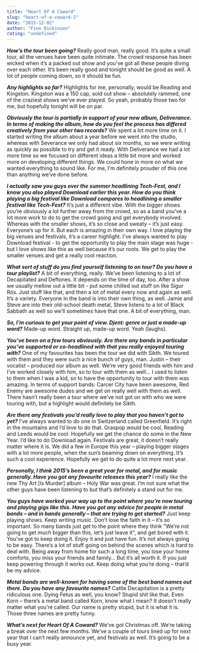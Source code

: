 ```yaml
---
title: "Heart Of A Coward"
slug: "heart-of-a-coward-2"
date: "2015-12-02"
author: "Finn Dickinson"
rating: "undefined"
---
```


_**How’s the tour been going?**_ Really good man, really good. It’s quite a small tour, all the venues have been quite intimate. The crowd response has been wicked when it’s a packed out show and you’ve got all these people diving over each other. It’s been really good and tonight should be good as well. A lot of people coming down, so it should be fun.

_**Any highlights so far?**_ Highlights for me, personally, would be Reading and Kingston. Kingston was a 150 cap, sold out show – absolutely rammed, one of the craziest shows we’ve ever played. So yeah, probably those two for me, but hopefully tonight will be on par.

_**Obviously the tour is partially in support of your new album, Deliverance. In terms of making the album, how do you feel the process has differed creatively from your other two records?**_ We spent a lot more time on it. I started writing the album about a year before we went into the studio, whereas with Severance we only had about six months, so we were writing as quickly as possible to try and get it ready. With Deliverance we had a lot more time so we focused on different ideas a little bit more and worked more on developing different things. We could hone in more on what we wanted everything to sound like. For me, I’m definitely prouder of this one than anything we’ve done before.

_**I actually saw you guys over the summer headlining Tech-Fest, and I know you also played Download earlier this year. How do you think playing a big festival like Download compares to headlining a smaller festival like Tech-Fest?**_ It’s just a different vibe. With the bigger shows you’re obviously a lot further away from the crowd, so as a band you’ve a lot more work to do to get the crowd going and get everybody involved. Whereas with the smaller shows, it’s so close and sweaty – it’s just easy. Everyone’s up for it. But each is amazing in their own way. I love playing the big venues and festivals, it’s a career highlight. I’ve always wanted to play Download festival - to get the opportunity to play the main stage was huge - but I love shows like this as well because it’s our roots. We get to play the smaller venues and get a really cool reaction.

_**What sort of stuff do you find yourself listening to on tour? Do you have a tour playlist?**_ A bit of everything, really. We’ve been listening to a lot of Decapitated and Deftones. It depends on the time of day, too. After a show we usually mellow out a little bit - put some chilled out stuff on like Sigur Rós. Just stuff like that, and then a lot of metal every now and again as well. It’s a variety. Everyone in the band is into their own thing, as well. Jamie and Steve are into their old-school death metal, Steve listens to a lot of Black Sabbath as well so we’ll sometimes have that one. A bit of everything, man.

_**So, I’m curious to get your point of view. Djent: genre or just a made-up word?**_ Made-up word. Straight up, made-up word. Yeah (laughs).

_**You’ve been on a few tours obviously. Are there any bands in particular you’ve supported or co-headlined with that you really enjoyed touring with?**_ One of my favourites has been the tour we did with Sikth. We toured with them and they were such a nice bunch of guys, man. Justin – their vocalist – produced our album as well. We’re very good friends with him and I’ve worked closely with him, so to tour with them as well… I used to listen to them when I was a kid, so to have the opportunity to tour with them was amazing. In terms of support bands: Carcer City have been awesome, Red Enemy are awesome dudes and we get on really well with them as well. There hasn’t really been a tour where we’ve not got on with who we were touring with, but a highlight would definitely be Sikth.

_**Are there any festivals you’d really love to play that you haven’t got to yet?**_ I’ve always wanted to do one in Switzerland called Greenfield. It’s right in the mountains and I’d love to do that. Graspop would be cool, Reading and Leeds would be cool. Hopefully we get the chance do some in the New Year. I’d like to do Download again. Festivals are great, it doesn’t really matter where it is. We did a few in Europe this year – playing bigger stages with a lot more people, when the sun’s beaming down on everything. It’s such a cool experience. Hopefully we get to do quite a lot more next year.

_**Personally, I think 2015’s been a great year for metal, and for music generally. Have you got any favourite releases this year?**_ I really like the new Thy Art \[Is Murder\] album – Holy War was great. I’m not sure what the other guys have been listening to but that’s definitely a stand out for me.

_**You guys have worked your way up to the point where you’re now touring and playing gigs like this. Have you got any advice for people in metal bands – and in bands generally – that are trying to get started?**_ Just keep playing shows. Keep writing music. Don’t lose the faith in it – it’s so important. So many bands just get to the point where they think "We’re not going to get much bigger than this, let’s just leave it", and get bored with it. You’ve got to keep doing it. Enjoy it and just have fun. It’s not always going to be easy. There’s a lot of stuff going on behind the scenes which is hard to deal with. Being away from home for such a long time, you lose your home comforts, you miss your friends and family… But it’s all worth it. If you just keep powering through it works out. Keep doing what you’re doing – that’d be my advice.

_**Metal bands are well-known for having some of the best band names out there. Do you have any favourite names?**_ Cattle Decapitation is a pretty ridiculous one. Dying Fetus as well, you know? Stupid shit like that. Even Korn – there’s a metal band called Korn, know what I mean? It doesn’t really matter what you’re called. Our name is pretty stupid, but it is what it is. Those three names are pretty funny.

_**What’s next for Heart Of A Coward?**_ We’ve got Christmas off. We’re taking a break over the next few months. We’ve a couple of tours lined up for next year that I can’t really announce yet, and festivals as well. It’s going to be a busy year.
